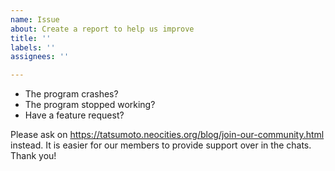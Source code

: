 ```yaml
---
name: Issue
about: Create a report to help us improve
title: ''
labels: ''
assignees: ''

---
```


- The program crashes?
- The program stopped working?
- Have a feature request?

Please ask on https://tatsumoto.neocities.org/blog/join-our-community.html instead.
It is easier for our members to provide support over in the chats. Thank you!
